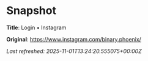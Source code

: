 # Snapshot

**Title**: Login • Instagram

**Original**: <https://www.instagram.com/binary.phoenix/>

_Last refreshed: 2025-11-01T13:24:20.555075+00:00Z_
